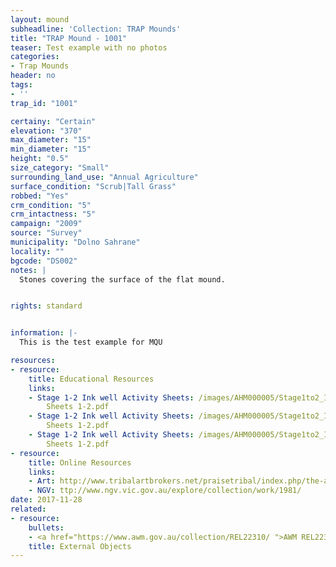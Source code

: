 ```yaml
---
layout: mound
subheadline: 'Collection: TRAP Mounds'
title: "TRAP Mound - 1001"
teaser: Test example with no photos
categories:
- Trap Mounds
header: no
tags:
- ''
trap_id: "1001"

certainy: "Certain"
elevation: "370"
max_diameter: "15"
min_diameter: "15"
height: "0.5"
size_category: "Small"
surrounding_land_use: "Annual Agriculture"
surface_condition: "Scrub|Tall Grass"
robbed: "Yes"
crm_condition: "5"
crm_intactness: "5"
campaign: "2009"
source: "Survey"
municipality: "Dolno Sahrane"
locality: ""
bgcode: "DS002"
notes: |
  Stones covering the surface of the flat mound.


rights: standard


information: |-
  This is the test example for MQU

resources:
- resource:
    title: Educational Resources
    links:
    - Stage 1-2 Ink well Activity Sheets: /images/AHM000005/Stage1to2_Ink well - Activity
        Sheets 1-2.pdf
    - Stage 1-2 Ink well Activity Sheets: /images/AHM000005/Stage1to2_Ink well - Activity
        Sheets 1-2.pdf
    - Stage 1-2 Ink well Activity Sheets: /images/AHM000005/Stage1to2_Ink well - Activity
        Sheets 1-2.pdf
- resource:
    title: Online Resources
    links:
    - Art: http://www.tribalartbrokers.net/praisetribal/index.php/the-art-of-the-tribal-gourd/
    - NGV: ttp://www.ngv.vic.gov.au/explore/collection/work/1981/
date: 2017-11-28
related:
- resource:
    bullets:
    - <a href="https://www.awm.gov.au/collection/REL22310/ ">AWM REL22310</a>
    title: External Objects
---
```

